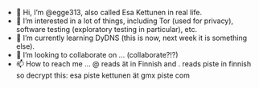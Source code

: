 - 👋 Hi, I’m @egge313, also called Esa Kettunen in real life.
- 👀 I’m interested in a lot of things, including Tor (used for privacy), software testing (exploratory testing in particular), etc.
- 🌱 I’m currently learning DyDNS (this is now, next week it is something else).
- 💞️ I’m looking to collaborate on ... (collaborate?!?)
- 📫 How to reach me ... @ reads ät in Finnish and . reads piste in finnish so decrypt this: esa piste kettunen ät gmx piste com

<!---
egge313/egge313 is a ✨ special ✨ repository because its `README.md` (this file) appears on your GitHub profile.
You can click the Preview link to take a look at your changes.
--->
